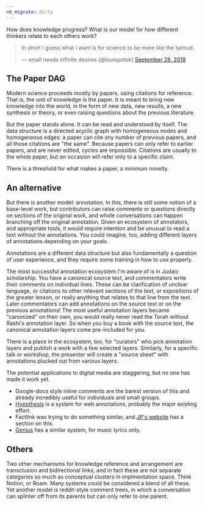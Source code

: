 ```yaml
---
nb_migrate: dirty
---
```


How does knowledge progress? What is our model for how different thinkers relate to each others work?

<blockquote class="twitter-tweet" data-conversation="none" data-dnt="true"><p lang="en" dir="ltr">In short I guess what i want is for science to be more like the talmud.</p>&mdash; small needs infinite desires (@louispotok) <a href="https://twitter.com/louispotok/status/1178065688503570432?ref_src=twsrc%5Etfw">September 28, 2019</a>
</blockquote> <script async src="https://platform.twitter.com/widgets.js" charset="utf-8"></script>

## The Paper DAG

Modern science proceeds mostly by papers, using citations for reference. That is, the unit of knowledge is the paper. It is meant to bring new knowledge into the world, in the form of new data, new results, a new synthesis or theory, or even raising questions about the previous literature. 

But the paper stands alone. It can be read and understood by itself. The data structure is a directed acyclic graph with homogeneous nodes and homogeneous edges: a paper can cite any number of previous papers, and all those citations are "the same". Because papers can only refer to earlier papers, and are never edited, cycles are impossible. Citations are usually to the whole paper, but on occasion will refer only to a specific claim.

There is a threshold for what makes a paper, a minimum novelty.

## An alternative

But there is another model: annotation. In this, there is still some notion of a base-level work, but contributors can raise comments or questions directly on sections of the original work, and whole conversations can happen branching off the original annotation. Given an ecosystem of annotators, and appropriate tools, it would require intention and be unusual to read a text without the annotations. You could imagine, too, adding different layers of annotations depending on your goals.

Annotations are a different data structure but also fundamentally a question of user experience, and they require some training in how to use properly.

The most successful annotation ecosystem I'm aware of is in Judaic scholarship. You have a canonical source text, and commentators write their comments on individual lines. These can be clarification of unclear language, or citations to other relevant sections of the text, or expositions of the greater lesson, or really anything that relates to that line from the text. Later commentators can add annotations on the source text or on the previous annotations! The most useful annotation layers became "canonized" on their own, you would really never read the Torah without Rashi's annotation layer. So when you buy a book with the source text, the canonical annotation layers come pre-included for you.

There is a place in the ecosystem, too, for "curators" who pick annotation layers and publish a work with a few selected layers. Similarly, for a specific talk or workshop, the presenter will create a "source sheet" with annotations plucked out from various layers.

The potential applications to digital media are staggering, but no one has made it work yet.
* Google-docs style inline comments are the barest version of this and already incredibly useful for individuals and small groups.
* [Hypothesis](https://web.hypothes.is/) is a system for web annotations, probably the major existing effort.
* Factlink was trying to do something similar, and [JP's website](https://janpaulposma.nl/) has a section on this.
* [Genius](https://genius.com/Genius-about-genius-annotated) has a similar system, for music lyrics only.

## Others

Two other mechanisms for knowledge reference and arrangement are transclusion and bidirectional links, and in fact these are not separate categories so much as conceptual clusters in implmentation space. Think Notion, or Roam. Many systems could be considered a blend of all these. Yet another model is reddit-style comment trees, in which a conversation can splinter off from its parents but can only refer to one parent.

